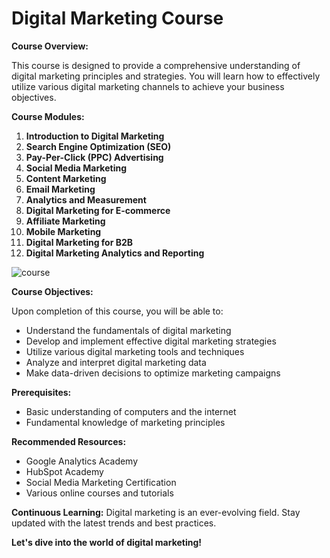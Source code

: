 # Digital Marketing Course

**Course Overview:**

This course is designed to provide a comprehensive understanding of digital marketing principles and strategies. You will learn how to effectively utilize various digital marketing channels to achieve your business objectives. 

**Course Modules:**

1. **Introduction to Digital Marketing**
2. **Search Engine Optimization (SEO)**
3. **Pay-Per-Click (PPC) Advertising**
4. **Social Media Marketing**
5. **Content Marketing**
6. **Email Marketing**
7. **Analytics and Measurement**
8. **Digital Marketing for E-commerce**
9. **Affiliate Marketing**
10. **Mobile Marketing**
11. **Digital Marketing for B2B**
12. **Digital Marketing Analytics and Reporting**

![course](https://github.com/user-attachments/assets/cb2352ba-720e-49b6-aab9-d78f82e092cd)


**Course Objectives:**

Upon completion of this course, you will be able to:
* Understand the fundamentals of digital marketing
* Develop and implement effective digital marketing strategies
* Utilize various digital marketing tools and techniques
* Analyze and interpret digital marketing data
* Make data-driven decisions to optimize marketing campaigns

**Prerequisites:**
* Basic understanding of computers and the internet
* Fundamental knowledge of marketing principles

**Recommended Resources:**
* Google Analytics Academy
* HubSpot Academy
* Social Media Marketing Certification
* Various online courses and tutorials

**Continuous Learning:**
Digital marketing is an ever-evolving field. Stay updated with the latest trends and best practices.

**Let's dive into the world of digital marketing!**
